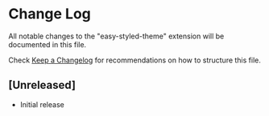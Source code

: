 # Change Log

All notable changes to the "easy-styled-theme" extension will be documented in this file.

Check [Keep a Changelog](http://keepachangelog.com/) for recommendations on how to structure this file.

## [Unreleased]

- Initial release